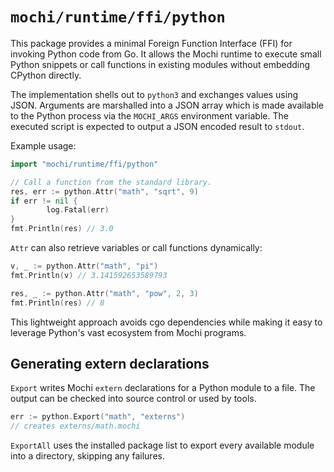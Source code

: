 # `mochi/runtime/ffi/python`

This package provides a minimal Foreign Function Interface (FFI) for
invoking Python code from Go. It allows the Mochi runtime to execute small
Python snippets or call functions in existing modules without embedding
CPython directly.

The implementation shells out to `python3` and exchanges values using
JSON.  Arguments are marshalled into a JSON array which is made
available to the Python process via the `MOCHI_ARGS` environment
variable.  The executed script is expected to output a JSON encoded
result to `stdout`.

Example usage:

```go
import "mochi/runtime/ffi/python"

// Call a function from the standard library.
res, err := python.Attr("math", "sqrt", 9)
if err != nil {
        log.Fatal(err)
}
fmt.Println(res) // 3.0
```

`Attr` can also retrieve variables or call functions dynamically:

```go
v, _ := python.Attr("math", "pi")
fmt.Println(v) // 3.141592653589793

res, _ := python.Attr("math", "pow", 2, 3)
fmt.Println(res) // 8
```

This lightweight approach avoids cgo dependencies while making it easy
to leverage Python's vast ecosystem from Mochi programs.

## Generating extern declarations

`Export` writes Mochi `extern` declarations for a Python module to a file. The
output can be checked into source control or used by tools.

```go
err := python.Export("math", "externs")
// creates externs/math.mochi
```

`ExportAll` uses the installed package list to export every available module into
a directory, skipping any failures.
